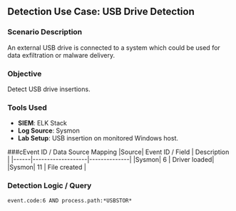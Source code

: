 ## Detection Use Case: USB Drive Detection

### Scenario Description
An external USB drive is connected to a system which could be used for data exfiltration or malware delivery.

### Objective
Detect USB drive insertions.

### Tools Used
- **SIEM**: ELK Stack
- **Log Source**: Sysmon
- **Lab Setup**: USB insertion on monitored Windows host.

###cEvent ID / Data Source Mapping
|Source|	Event ID / Field |	Description |
|------|-------------------|--------------|
|Sysmon|	      6          | Driver loaded|
|Sysmon|	     11	         | File created |

### Detection Logic / Query
```dsl
event.code:6 AND process.path:*USBSTOR*
```
